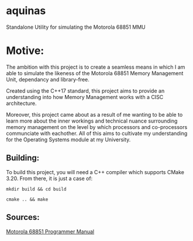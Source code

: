 # aquinas
Standalone Utility for simulating the Motorola 68851 MMU 

# Motive:

The ambition with this project is to create a seamless means in which I am able to simulate the likeness of the Motorola 68851 Memory Management Unit, dependancy and library-free. 

Created using the C++17 standard, this project aims to provide an understanding into how Memory Management works with a CISC architecture.

Moreover, this project came about as a result of me wanting to be able to learn more about the inner workings and technical nuance surrounding memory management on the level by which processors and co-processors communciate with eachother. All of this aims to cultivate my understanding for the Operating Systems module at my University.

## Building:

To build this project, you will need a C++ compiler which supports CMake 3.20. From there, it is just a case of:

```
mkdir build && cd build

cmake .. && make
```

## Sources:

[Motorola 68851 Programmer Manual](https://radio-hobby.org/uploads/datasheet/38/mc68/mc68851.pdf)


